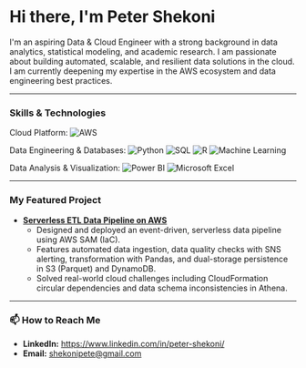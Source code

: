 # Hi there, I'm Peter Shekoni

I'm an aspiring Data & Cloud Engineer with a strong background in data analytics, statistical modeling, and academic research. I am passionate about building automated, scalable, and resilient data solutions in the cloud. I am currently deepening my expertise in the AWS ecosystem and data engineering best practices.

---

### **Skills & Technologies**
Cloud Platform: ![AWS](https://img.shields.io/badge/AWS-232F3E?style=for-the-badge&logo=amazon-aws&logoColor=white)

Data Engineering & Databases: ![Python](https://img.shields.io/badge/Python-3776AB?style=for-the-badge&logo=python&logoColor=white)
![SQL](https://img.shields.io/badge/SQL-025E8C?style=for-the-badge&logo=microsoft-sql-server&logoColor=white)
![R](https://img.shields.io/badge/R-276DC3?style=for-the-badge&logo=r&logoColor=white)
![Machine Learning](https://img.shields.io/badge/Machine%20Learning-FF6F00?style=for-the-badge&logo=tensorflow&logoColor=white)

Data Analysis & Visualization: ![Power BI](https://img.shields.io/badge/Power%20BI-F2C811?style=for-the-badge&logo=power-bi&logoColor=white)
![Microsoft Excel](https://img.shields.io/badge/Microsoft%20Excel-217346?style=for-the-badge&logo=microsoft-excel&logoColor=white)

---

### **My Featured Project**

* **[Serverless ETL Data Pipeline on AWS](https://github.com/petershekoni/etl-serverless-pipeline)**
    * Designed and deployed an event-driven, serverless data pipeline using AWS SAM (IaC).
    * Features automated data ingestion, data quality checks with SNS alerting, transformation with Pandas, and dual-storage persistence in S3 (Parquet) and DynamoDB.
    * Solved real-world cloud challenges including CloudFormation circular dependencies and data schema inconsistencies in Athena.

---

### 📫 **How to Reach Me**

* **LinkedIn:** https://www.linkedin.com/in/peter-shekoni/
* **Email:** shekonipete@gmail.com
